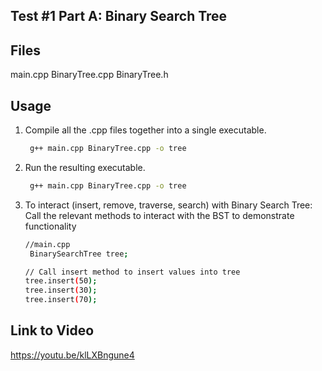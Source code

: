 ## Test #1 Part A: Binary Search Tree

## Files
main.cpp
BinaryTree.cpp
BinaryTree.h

## Usage
1. Compile all the .cpp files together into a single executable.
    ```bash
     g++ main.cpp BinaryTree.cpp -o tree
    ```
2. Run the resulting executable.
   ```bash
    g++ main.cpp BinaryTree.cpp -o tree
    ```
3. To interact (insert, remove, traverse, search) with Binary Search Tree:
     Call the relevant methods to interact with the BST to demonstrate functionality
     ```bash
     //main.cpp
      BinarySearchTree tree;

    // Call insert method to insert values into tree
    tree.insert(50);
    tree.insert(30);
    tree.insert(70);
    ```

## Link to Video
https://youtu.be/klLXBngune4
    
